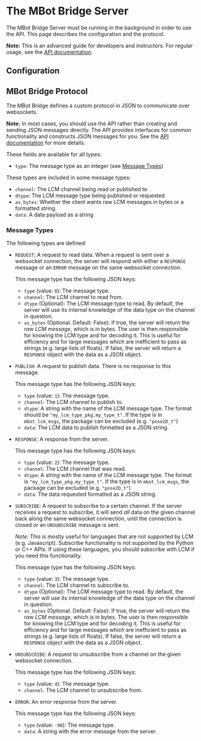 # The MBot Bridge Server

The MBot Bridge Server must be running in the background in order to use the API. This page describes the configuration and the protocol.

**Note:** This is an advanced guide for developers and instructors. For regular usage, see the [API documentation](index.md#api-documentation).

## Configuration

## MBot Bridge Protocol

The MBot Bridge defines a custom protocol in JSON to communicate over websockets.

**Note:** In most cases, you should use the API rather than creating and sending JSON messages directly. The API provides interfaces for common functionality and constructs JSON messages for you. See the [API documentation](index.md#api-documentation) for more details.

These fields are available for all types:
* `type`: The message type as an integer (see [Message Types](#message-types))

These types are included in some message types:
* `channel`: The LCM channel being read or published to
* `dtype`: The LCM message type being published or requested
* `as_bytes`: Whether the client wants raw LCM messages in bytes or a formatted string.
* `data`: A data payload as a string

### Message Types

The following types are defined:
* `REQUEST`: A request to read data. When a request is sent over a websocket connection, the server will respond with either a `RESPONSE` message or an `ERROR` message on the same websocket connection.

  This message type has the following JSON keys:
  * `type` (value: `0`): The message type.
  * `channel`: The LCM channel to read from.
  * `dtype` (Optional): The LCM message type to read. By default, the server will use its internal knowledge of the data type on the channel in question.
  * `as_bytes` (Optional. Default: False): If true, the server will return the *raw LCM message*, which is in bytes. The user is then responsible for knowing the LCM type and for decoding it. This is useful for efficiency and for large messages which are inefficient to pass as strings (e.g. large lists of floats). If false, the server will return a `RESPONSE` object with the data as a JSON object.

* `PUBLISH`: A request to publish data. There is no response to this message.

  This message type has the following JSON keys:
  * `type` (value: `1`): The message type.
  * `channel`: The LCM channel to publish to.
  * `dtype`: A string with the name of the LCM message type. The format should be `"my_lcm_type_pkg.my_type_t"`. If the type is in `mbot_lcm_msgs`, the package can be excluded (e.g. `"pose2D_t"`)
  * `data`: The LCM data to publish formatted as a JSON string.

* `RESPONSE`: A response from the server.

  This message type has the following JSON keys:
  * `type` (value: `2`): The message type.
  * `channel`: The LCM channel that was read.
  * `dtype`: A string with the name of the LCM message type. The format is `"my_lcm_type_pkg.my_type_t"`. If the type is in `mbot_lcm_msgs`, the package can be excluded (e.g. `"pose2D_t"`)
  * `data`: The data requested formatted as a JSON string.

* `SUBSCRIBE`: A request to subscribe to a certain channel. If the server receives a request to subscribe, it will send *all* data on the given channel back along the same websocket connection, until the connection is closed or an `UNSUBSCRIBE` message is sent.

  *Note:* This is mostly useful for languages that are not supported by LCM (e.g. Javascript). Subscribe functionality is not supported by the Python or C++ APIs. If using these languages, you should subscribe with LCM if you need this functionality.

  This message type has the following JSON keys:
  * `type` (value: `3`): The message type.
  * `channel`: The LCM channel to subscribe to.
  * `dtype` (Optional): The LCM message type to read. By default, the server will use its internal knowledge of the data type on the channel in question.
  * `as_bytes` (Optional. Default: False): If true, the server will return the *raw LCM message*, which is in bytes. The user is then responsible for knowing the LCM type and for decoding it. This is useful for efficiency and for large messages which are inefficient to pass as strings (e.g. large lists of floats). If false, the server will return a `RESPONSE` object with the data as a JSON object.

* `UNSUBSCRIBE`: A request to unsubscribe from a channel on the given websocket connection.

  This message type has the following JSON keys:
  * `type` (value: `4`): The message type.
  * `channel`: The LCM channel to unsubscribe from.

* `ERROR`: An error response from the server.

  This message type has the following JSON keys:
  * `type` (value: `-98`): The message type.
  * `data`: A string with the error message from the server.
